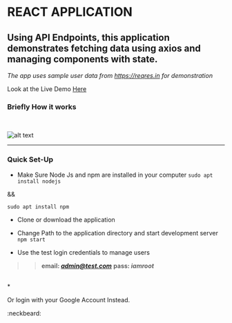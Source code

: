 # REACT APPLICATION

## Using API Endpoints, this application demonstrates fetching data using axios and managing components with state.

*The app uses sample user data from https://reqres.in for demonstration*

Look at the Live Demo <a href="https://react-test-data.herokuapp.com/" target="_blank" >Here</a>




### Briefly How it works 
<br/>

![alt text](screen.gif "React Application")

<hr />


### Quick Set-Up
- Make Sure Node Js and npm are installed in your computer
``sudo apt install nodejs``

&&

``sudo apt install npm``

* Clone or download the application

* Change Path to the application directory and start development server
`npm start`

* Use the test login credentials to manage users
>> <b>email: <i>admin@test.com</i></b>
>> <b>pass: <i>iamroot</i></b>
<br />
* <p>Or login with your Google Account Instead.</p>


:neckbeard:
